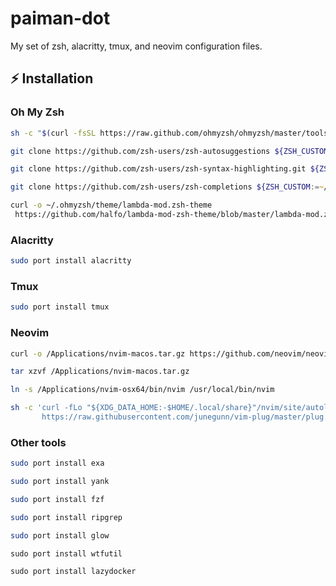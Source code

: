 # paiman-dot
My set of zsh, alacritty, tmux, and neovim configuration files.


## ⚡️ Installation


### Oh My Zsh

```zsh
sh -c "$(curl -fsSL https://raw.github.com/ohmyzsh/ohmyzsh/master/tools/install.sh)"
```

```zsh
git clone https://github.com/zsh-users/zsh-autosuggestions ${ZSH_CUSTOM:-~/.oh-my-zsh/custom}/plugins/zsh-autosuggestions
```


```zsh
git clone https://github.com/zsh-users/zsh-syntax-highlighting.git ${ZSH_CUSTOM:-~/.oh-my-zsh/custom}/plugins/zsh-syntax-highlighting
```


```zsh
git clone https://github.com/zsh-users/zsh-completions ${ZSH_CUSTOM:=~/.oh-my-zsh/custom}/plugins/zsh-completions
```


```zsh
curl -o ~/.ohmyzsh/theme/lambda-mod.zsh-theme
 https://github.com/halfo/lambda-mod-zsh-theme/blob/master/lambda-mod.zsh-theme
```


### Alacritty

```zsh
sudo port install alacritty
```


### Tmux

```zsh
sudo port install tmux
```


### Neovim 

```zsh
curl -o /Applications/nvim-macos.tar.gz https://github.com/neovim/neovim/releases/download/v0.5.0/nvim-macos.tar.gz

tar xzvf /Applications/nvim-macos.tar.gz

ln -s /Applications/nvim-osx64/bin/nvim /usr/local/bin/nvim

```


```zsh
sh -c 'curl -fLo "${XDG_DATA_HOME:-$HOME/.local/share}"/nvim/site/autoload/plug.vim --create-dirs \
       https://raw.githubusercontent.com/junegunn/vim-plug/master/plug.vim'
```


### Other tools

```zsh
sudo port install exa
```


```zsh
sudo port install yank
```


```zsh
sudo port install fzf
```


```zsh
sudo port install ripgrep
```


```zsh
sudo port install glow
```


```
sudo port install wtfutil
```


```
sudo port install lazydocker
```

